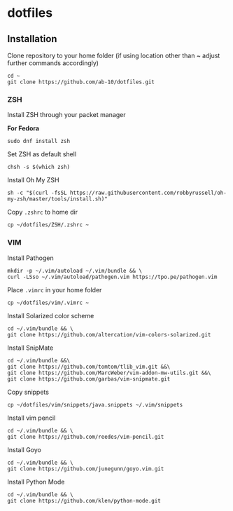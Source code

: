 # dotfiles
## Installation
Clone repository to your home folder (if using location other than ~ adjust further commands accordingly)
```
cd ~
git clone https://github.com/ab-10/dotfiles.git
```

### ZSH
Install ZSH through your packet manager

**For Fedora**
```
sudo dnf install zsh
```
Set ZSH as default shell
```
chsh -s $(which zsh)
```
Install Oh My ZSH
```
sh -c "$(curl -fsSL https://raw.githubusercontent.com/robbyrussell/oh-my-zsh/master/tools/install.sh)"
```
Copy `.zshrc` to home dir
```
cp ~/dotfiles/ZSH/.zshrc ~
``` 
### VIM
Install Pathogen
```
mkdir -p ~/.vim/autoload ~/.vim/bundle && \
curl -LSso ~/.vim/autoload/pathogen.vim https://tpo.pe/pathogen.vim
```
Place `.vimrc` in your home folder
```
cp ~/dotfiles/vim/.vimrc ~
```
Install Solarized color scheme
```
cd ~/.vim/bundle && \
git clone https://github.com/altercation/vim-colors-solarized.git
```
Install SnipMate
```
cd ~/.vim/bundle &&\
git clone https://github.com/tomtom/tlib_vim.git &&\
git clone https://github.com/MarcWeber/vim-addon-mw-utils.git &&\
git clone https://github.com/garbas/vim-snipmate.git
```
Copy snippets
```
cp ~/dotfiles/vim/snippets/java.snippets ~/.vim/snippets
```
Install vim pencil
```
cd ~/.vim/bundle && \
git clone https://github.com/reedes/vim-pencil.git
```
Install Goyo
```
cd ~/.vim/bundle && \
git clone https://github.com/junegunn/goyo.vim.git
```
Install Python Mode
```
cd ~/.vim/bundle && \
git clone https://github.com/klen/python-mode.git
```
